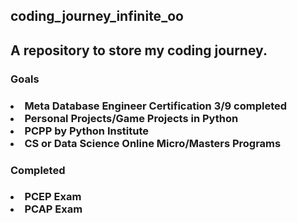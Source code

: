 <h2>coding_journey_infinite_oo<h2/>

<h2>A repository to store my coding journey.</h2>

<h3>Goals<h3/>
	<div>
		<li>Meta Database Engineer Certification 3/9 completed</li>
		<li>Personal Projects/Game Projects in Python</li>
		<li>PCPP by Python Institute</li>
		<li>CS or Data Science Online Micro/Masters Programs</li>
	</div>
<h3>Completed<h3/>
	<div>
		<li>PCEP Exam</li>
		<li>PCAP Exam</li>
	</div>

